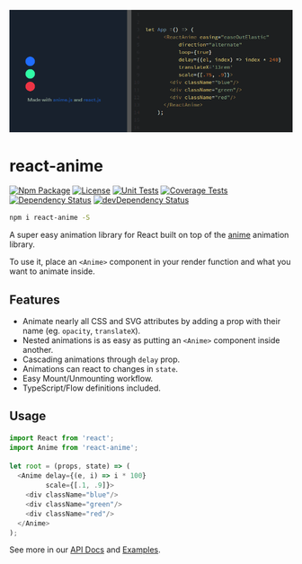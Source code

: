 [![Cover][cover-img]][cover-url]

# react-anime

[![Npm Package][npm-img]][npm-url]
[![License][license-img]][license-url]
[![Unit Tests][travis-img]][travis-url]
[![Coverage Tests][codecov-img]][codecov-url]
[![Dependency Status][david-img]][david-url]
[![devDependency Status][david-dev-img]][david-dev-url]

```bash
npm i react-anime -S
```

A super easy animation library for React built on top of the [anime](https://github.com/juliangarnier/anime) animation library. 

To use it, place an `<Anime>` component in your render function and what you want to animate inside.

## Features

- Animate nearly all CSS and SVG attributes by adding a prop with their name (eg. `opacity`, `translateX`).
- Nested animations is as easy as putting an `<Anime>` component inside another.
- Cascading animations through `delay` prop.
- Animations can react to changes in `state`.
- Easy Mount/Unmounting workflow.
- TypeScript/Flow definitions included.

## Usage

```js
import React from 'react';
import Anime from 'react-anime';

let root = (props, state) => (
  <Anime delay={(e, i) => i * 100}
         scale={[.1, .9]}>
    <div className="blue"/>
    <div className="green"/>
    <div className="red"/>
  </Anime>
);
```

See more in our [API Docs](https://hyperfuse.github.io/react-anime#docs) and [Examples](https://hyperfuse.github.io/react-anime#examples).

[cover-img]: docs/cover.gif
[cover-url]: https://hyperfuse.github.io/react-anime
[license-img]: http://img.shields.io/:license-mit-blue.svg?style=flat-square
[license-url]: https://opensource.org/licenses/MIT
[david-url]: https://david-dm.org/hyperfuse/react-anime
[david-img]: https://david-dm.org/hyperfuse/react-anime.svg?style=flat-square
[david-dev-url]: https://david-dm.org/hyperfuse/react-anime#info=devDependencies
[david-dev-img]: https://david-dm.org/hyperfuse/react-anime/dev-status.svg?style=flat-square
[travis-img]: https://img.shields.io/travis/hyperfuse/react-anime.svg?style=flat-square
[travis-url]:https://travis-ci.org/hyperfuse/react-anime
[codecov-img]:https://img.shields.io/codecov/c/github/hyperfuse/react-anime.svg?style=flat-square
[codecov-url]: https://codecov.io/gh/hyperfuse/react-anime
[npm-img]: https://img.shields.io/npm/v/react-anime.svg?style=flat-square
[npm-url]: http://npm.im/react-anime
[npm-download-img]: https://img.shields.io/npm/dm/react-anime.svg?style=flat-square
